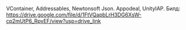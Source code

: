 VContainer, Addressables, Newtonsoft Json. Appodeal, UnityIAP. 
Билд: https://drive.google.com/file/d/1FtVQapbLrH3DG6XsW-cp2mUtP6_RpvEF/view?usp=drive_link
